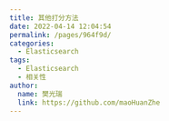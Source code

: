 ```yaml
---
title: 其他打分方法
date: 2022-04-14 12:04:54
permalink: /pages/964f9d/
categories:
  - Elasticsearch
tags:
  - Elasticsearch
  - 相关性
author: 
  name: 樊光瑞
  link: https://github.com/maoHuanZhe
---
```

